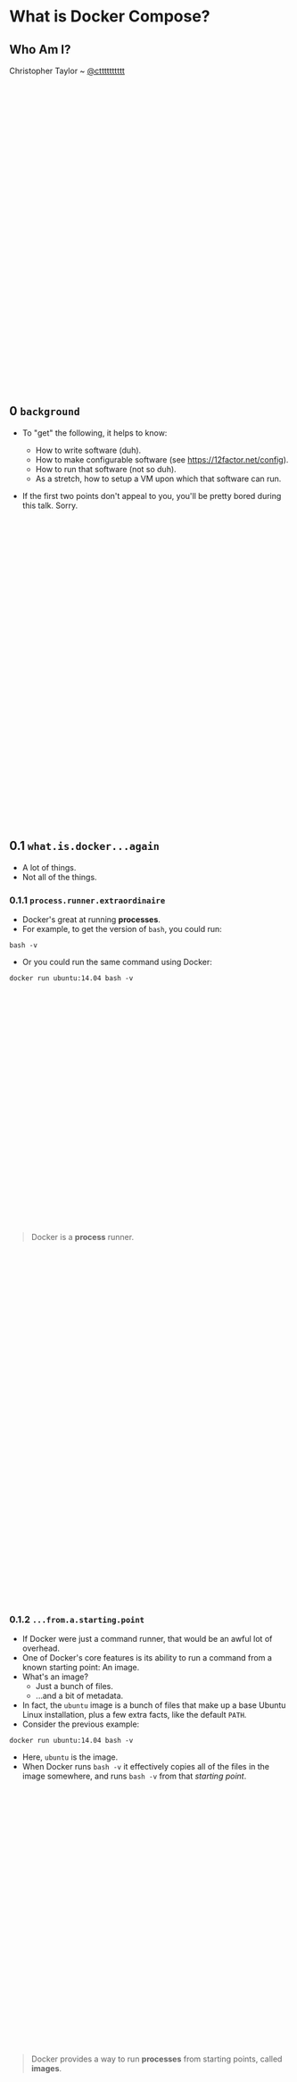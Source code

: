 # What is Docker Compose?

## Who Am I?

Christopher Taylor 
~ [@ctttttttttt](https://twitter.com/ctttttttttt)

```








































```

## 0 `background`

- To "get" the following, it helps to know:
  - How to write software (duh).
  - How to make configurable software (see https://12factor.net/config).
  - How to run that software (not so duh).
  - As a stretch, how to setup a VM upon which that software can run.

- If the first two points don't appeal to you, you'll be pretty bored during this talk.  Sorry.

```








































```
## 0.1 `what.is.docker...again`

- A lot of things.
- Not all of the things.


### 0.1.1 `process.runner.extraordinaire`

- Docker's great at running **processes**.
- For example, to get the version of `bash`, you could run:

```
bash -v
```

- Or you could run the same command using Docker:

```
docker run ubuntu:14.04 bash -v
```
```































```

> Docker is a **process** runner.

```














































```

### 0.1.2 `...from.a.starting.point`

- If Docker were just a command runner, that would be an awful lot of overhead.
- One of Docker's core features is its ability to run a command from a known starting point: An image.
- What's an image?
  - Just a bunch of files.
  - ...and a bit of metadata.
- In fact, the `ubuntu` image is a bunch of files that make up a base Ubuntu Linux installation, plus a few extra facts, like the default `PATH`.
- Consider the previous example:

```
docker run ubuntu:14.04 bash -v
```

- Here, `ubuntu` is the image.
- When Docker runs `bash -v` it effectively copies all of the files in the image somewhere, and runs `bash -v` from that _starting point_.

```


































```
> Docker provides a way to run **processes** from starting points, called **images**.


```













































```

### 0.1.3 `...with.isolation`

- Docker is, at its core, a simplified interface to a bunch of features in Linux, called [Linux Containers](https://linuxcontainers.org), or LXC.
- The part of the LXC infrastructure that we exercised just now is actually quite old and pre-dates the container movement on Linux by at least few decades:
- `chroot` - Allows you to lock a process to a sub-tree of `/`.
- Effectively set `/` for a process and its children.
- Docker employs many other features of LXC to provide isolation of the filesystem, as well as other subsystems:
  - Network sockets
  - Users
  - Groups
  - SE-Linux-style rights
  - Logging
- ...pretty much everything except for the kernel:  There's only one kernel.

```










































```

> Docker provides a way to run **processes** from starting points, called **images** in isolated zones of execution called **containers**.


```













































```

### 0.1.4 `docker.is.fast`

- Above, I mentioned that Docker sets up containers where processes run.
- Specifically, the starting point for a container is a copy of a bunch of files that make up an OS.
- _Copying a bunch of files_ is a slow operation.
- Docker employs a trick in the form of a special filesystem, a **union filesystem** to make this instantaneous.
- A `unionfs` is a bunch of filesystems, layered.

- Consider the complicated diagram below.
  - The process on the right is **bound to** the container.  Anything it does is isolated, including file writes.
  - The isolated filesystem in a Docker container is layered.
  - The bottom layer is a reference to an image.
  - New files are simply written to the topmost layer.
  - Modified files are **copied** to the topmost layer.
  - Modifying a file twice just modifies it again in the top-layer.
  - aka: Copy-on-write.
  - Reads happen by trying the layers from top to bottom.

```
.----------------------.
| container:           |<---------.
|    name: fancy_pansy |          | bound to
|                      |          |
| isolated disk:       |       .--|-------------------------.
|                      |       |                            |
|  .-----------------. |       |  process: /usr/bin/bash    |
|  | new layer   <----<writes>---          ^                |
|  |                 | |       '-----------|----------------'
|  |                 | |                <reads>
|  |            ---------------------------|
|  |    |            | |                   |
|  .----|------------. |                   |
|       |              |                   |
'-------|--------------'                   |
        |                                  |
 <next layer below>                        |
        |                                  |
.-------|--------------.                   |
|  .----|------------. |                   |
|  |    v            | |                   |
|  | image:          | |                <reads>
|  |   ubuntu:14.04  | |                   |
|  |                 | |                   |
|  |            ---------------------------'
|  |  /usr/bin/bash  | |  
|  |  tonnes of files| |  
|  |                 | |  
|  '-----------------' |  
'----------------------'  
```

- Now, let's add another container:  Notice that multiple **isolated filesystems** can point to a single image.


```
.----------------------.
| container:           |<---------.
|    name: fancy_pansy |          | bound to
|                      |          |
| isolated disk:       |       .--|-------------------------.
|                      |       |                            |
|  .-----------------. |       |  process: /usr/bin/bash    |
|  | new layer   <----<writes>---          ^                |
|  |                 | |       '-----------|----------------'
|  |                 | |                <reads>
|  |            ---------------------------|
|  |    |            | |                   |
|  .----|------------. |                   |
|       |              |                   |
'-------|--------------'                   |
        |                                  |
 <next layer below>                        |
        |                                  |
.-------|--------------.                   |
|  .----|------------. |                   |
|  |    v            | |                   |
|  | image:          | |                <reads>
|  |   ubuntu:14.04  | |                   |
|  |                 | |                   |
|  |            ---------------------------'
|  |  /usr/bin/bash  | |  
|  |  tonnes of files| |  
|  |^   ^            | |  
|  '|---|------------' |  
'---|---|--------------'  
    |   |
    |   |
    | <next layer above>
    |   |
    |	| .----------------------.
    |	| | container:           |<---------.
    |	| |  name: footsy_wootsy |          | bound to
    |	| |                      |          |
    |	| | isolated disk:       |       .--|-------------------------.
    |	| |                      |       |                            |
    |	| |  .-----------------. |       |  process: /usr/bin/bash    |
    |	| |  |             <----<writes>---          ^                |
    |	| |  |                 | |       '-----------|----------------'
    |	| |  | new layer       | |                   |
    |	'--------              | |                <reads>
    |	  |  |                 | |                   |
    |	  |  |            ---------------------------|
    |	  |  |                 | |                   |
    |	  |  '-----------------' |                   |
    |	  |                      |                   |
    |	  '----------------------'                   |
    |                                             <reads>
    |                                                |
    '------------------------------------------------'
```

```











































```

> Docker provides a way to run **processes** from starting points, called **images** in isolated zones of execution called **containers**.  Containers each have an isolated filesystem created by merging an image directory and an empty directory using a **union fs**.

```















































```

## 0.1.5 `starting.point.saver`

- Docker will always run commands in an environment that starts from _the given image_.

```
$ docker run ubuntu:14.04 touch /tmp/newfile
$ docker run ubuntu:14.04 ls -l /tmp/newfile
ls: cannot access /tmp/newfile: No such file or directory
```

- To make a new starting point, run `docker commit`:

```
$ docker run ubuntu:14.04 touch /tmp/newfile
$ docker ps -l
CONTAINER ID ...
b929e7eb9bf5 ...
$ docker commit b929
sha256:8993124434b105f661d4700d010bd815ae570665d0306a09dd150aeac90b6f96
$ docker run 8993 ls -l /tmp/newfile
-rw-r--r-- 1 root root 0 Sep 15 01:29 /tmp/newfile
```
```












































```
> Docker provides a way to run **processes** from starting points, called **images** in isolated zones of execution called **containers**.  Containers each have an isolated filesystem created by merging an image directory and an empty directory using a **union fs**.  New images can be created by **committing** containers.

```



































```

## 0.1.6 `starting.point.builder`

- Creating images in this way is slow and tedious.
- Docker provides an image builder, `docker build`.
- `docker build`'s pretty simple:  It reads a file full of directives.
- Outside of a few exceptions, after each directive, the builder will _commit_ a new image and remove the container that led to it.
- When all of the directives are done, you got your final image.

```
# Create a Dockerfile:
cat > Dockerfile <<DOCKERFILE
FROM ubuntu:14.04
RUN touch /tmp/newfile
DOCKERFILE

# Build the Dockerfile:
docker build -t cttttt/result .

# Run a container from your new image:
docker run cttttt/result ls -l /tmp/newfile
```
```


























































```


> Docker provides a way to run **processes** from starting points, called **images** in isolated zones of execution called **containers**.  Containers each have an isolated filesystem created by merging an image directory and an empty directory using a **union fs**.  New images can be created by **committing** containers.  A **docker build** is an automated sequence of container creations and commits that also results in a new image.


```








































```

## 0.1.7 `network.isolation`

- Containers have a full set of free ports to listen on.
- Within a container, only one process can listen on any given port, say `8080`.
- However, a process in another container can simultaneously listen on the same numbered port...they're in different containers.
- This is handy:  For example, we could listen on port `8080` in **every container** if we want to.

```
# Create a Dockerfile:
cat > Dockerfile <<DOCKERFILE
FROM ubuntu:14.04
RUN apt-get update && apt-get install -y netcat
DOCKERFILE

# Build the Dockerfile:
docker build -t cttttt/netcat .

# Run a container from your new image:
docker run -d cttttt/netcat nc -l 8080
docker run -d cttttt/netcat nc -l 8080
```

- To have Docker tunnel traffic from a port on the host to a port in a container, use `-pHOST_PORT:CONTAINER_PORT`.

In one terminal, run:
  
```
docker run -ti -p 30303:8080 cttttt/netcat nc -l 8080
``` 

And in another, run:
  
```
nc localhost 30303
```

```














































```

> Docker provides a way to run **processes** from starting points, called **images** in isolated zones of execution called **containers**.  Containers each have **network and filesystem** isolation.  The isolated filesystem is created by merging an image directory and an empty directory using a **union fs**.  New images can be created by **committing** containers.  A **docker build** is an automated sequence of container creations and commits that also results in a new image.

```




























































```  

## 0.1.8 `isolated.network`

- Above, we set up routing allowing us to connect to a container from the host.
- Container-to-contain communication is also allowed.
- A year ago, this was sort of hacky (unidirectional links), but now you can create *virtual networks*.

To create a network, run `docker network`:

```
docker network create demo
```

Then you can run a server:

```
docker rm -f ncserver
docker run --network=demo --name=server -t cttttt/netcat nc -l 8080
```

...and in another terminal, run a client:

```
docker run --network=demo -ti -p 8080 cttttt/netcat nc server 8080
```

```

























































```

# 0.1.9 `volumes`

- Everything written by processes in a container goes to the top layer.
- Almost everything.
- Volumes are a way to mount another regular filesystem over a part of the container's *unionfs* filesystem.
- Volumes survive container death.
- They're therefore handy to store the persistent data from a database.
- This *regular filesystem* could be any directory on the host or a managed filesystem called a *named volume*.

```



















































```

# 0.1.10 `volumes.from.a.host.dir`

- For example, to mount a directory from the host within a container, use `-v HOST_DIR:CONTAINER_DIR`:

```
$ docker run -v $PWD/vol:/tmp/vol ubuntu:14.04 bash -xc 'ls -l /tmp/vol/newfile; touch /tmp/vol/newfile'
+ ls -l /tmp/vol/newfile
ls: cannot access /tmp/vol/newfile: No such file or directory
+ touch /tmp/vol/newfile
```

- This time, `newfile` from the previous run gets picked up

```
$ docker run -v $PWD/vol:/tmp/vol ubuntu:14.04 bash -xc 'ls -l /tmp/vol/newfile; touch /tmp/vol/newfile'
+ ls -l /tmp/vol/newfile
-rw-r--r-- 1 root root 0 Sep 15 12:07 /tmp/vol/newfile
+ touch /tmp/vol/newfile
```

- Because the volume's on the host, you can treat it like any other directory on the host:

```
$ find vol
vol
vol/newfile
```

```






















































```

# 0.1.11 `named.volumes`

- To create a named volume, just use the `docker volume` command:

```
$ docker volume create --name demo
demo
```

- Then mount it in a container:

```
$ docker run -v demo:/tmp/vol ubuntu:14.04 bash -xc 'ls -l /tmp/vol/newfile; touch /tmp/vol/newfile'
+ ls -l /tmp/vol/newfile
ls: cannot access /tmp/vol/newfile: No such file or directory
+ touch /tmp/vol/newfile
```

- This time, `newfile` from the previous run gets picked up

```
$ docker run -v demo:/tmp/vol ubuntu:14.04 bash -xc 'ls -l /tmp/vol/newfile; touch /tmp/vol/newfile'
+ ls -l /tmp/vol/newfile
-rw-r--r-- 1 root root 0 Sep 15 12:10 /tmp/vol/newfile
+ touch /tmp/vol/newfile
```

- Now, inspecting the container is a bit harder:  It involves running a container.

```
$ docker run -v demo:/tmp/vol ubuntu:14.04 ls -l /tmp/vol/newfile
-rw-r--r-- 1 root root 0 Sep 15 12:10 /tmp/vol/newfile
```

```
























































```

# 0.1.12 `backing.up.volumes`

- Backing up a volume is pretty straightforward.

- You got two options:

  - Back up the actual filesystem.

  - Use the the application that created the volume data to dump its data.

- Here's how the first option works:

```
# Create a tarball in the container, and save it outside.
$ docker run -v demo:/tmp/vol ubuntu:14.04 tar -C /tmp/vol -c . > backup.tar

# Inspect the new backup.
$ tar -tf backup.tar
./
./newfile
```

- The second option is application specific, but, for example, you could do a live backup of an SQL DB by doing an `sql dump` and saving the output on the host.

```




































```


> Docker provides a way to run **processes** from starting points, called **images** in isolated zones of execution called **containers**.  Containers each have **network and filesystem** isolation.  The isolated filesystem is created by merging an image directory and an empty directory using a **union fs**.  New images can be created by **committing** containers.  A **docker build** is an automated sequence of container creations and commits that also results in a new image.  By default, all writes go to the top layer of the union filesystem, but subtrees can be exempted by mounting a **volume** over a directory.  The backing storage for a volume can be **managed by docker** or an arbitrary directory on the host.


```






























































```


# 0.1.13 `summary`

> * Docker provides a way to run **processes** from starting points, called **images** in isolated zones of execution called **containers**.  
> * Containers each have **network and filesystem** isolation.  
> * The isolated filesystem is created by merging an image directory and an empty directory using a **union fs**.  
> * New images can be created by **committing** containers.  
> * A **docker build** is an automated sequence of container creations and commits that also results in a new image.  
> * Docker also allows the creation of **virtual networks**.  Containers bound to a virtual network each have a hostname corresponding to the container name and can communicate freely.
> * By default, all writes go to the top layer of the union filesystem. 
> * Subtrees of the filesystem can be exempted from the above default by mounting a **volume** over any contained directory.  
> * The backing storage for a volume can be **managed by docker** or an arbitrary directory on the host.

```










































```

## 1 `simple.apps`

Let's take a diversion from all this Docker stuff.

> _Chris: Change branches to "simple.apps"_

- Let's have a look at these three simple apps:
  - **Tweet API**, an app that produces data: `/api/tweet`.
  - **Tweet UI**, an app that consumes that data and renders it as a beautiful webpage: `/tweet.html`.
  - **Tweet Text UI** An app that consumes that data and renders it as plain text `/tweet.txt`.

```





















































```

## 2.1 `running.the.api`

To configure the Tweet API:

- Install `node` and `npm` ... somehow.
- Create [a new Twitter app](https://apps.twitter.com/).
- From the app dashboard, click on the _Keys and Access Tokens_ tab and click on the button to _Generate Access Tokens_.
- Run the following commands, taking the values from the app dashboard:

```
export CONSUMER_KEY=...
export CONSUMER_SECRET=...
export TOKEN=...
export TOKEN_SECRET=...
export PORT=8080
```

To run it:

```
cd tweet-api
npm install
node .
```

To try it out:

```
curl http://localhost:8080/api/tweet | json_pp
```

```
















































```

## 2.2 `running.the.tweet.text.ui`

To configure the tweet text UI, **in a new terminal**, run:

```
export TWEET_API_URL=http://localhost:8080/api/tweet
export PORT=8081
```

To run it:

```
cd tweet-text-ui
npm install
node .
```

To try it out:

```
curl http://localhost:8081/tweet.txt
```

```












































```

## 2.3 `running.the.tweet.ui`

To configure, and run the tweet UI, **in yet another new terminal**, run:

```
export TWEET_API_URL=http://localhost:8080/api/tweet
export PORT=8082
cd tweet-ui
npm install
node .
```

To test, browse to http://localhost:8082/tweet.html.

Cool, eh?

```

































```

## 3 `run.them.in.docker`

> _Chris: Change branches to "use.docker"_

- Running the apps above was a bit of a task.  It required:
  - Reserving ports.
  - Multiple windows.
  - Setting environment variables here (API url) based on values there (port number of the API).
- But we have Docker.

> _Chris: Show folks those new Dockerfiles_

> _Chris: Show folks the `run` script_

This script is difficult to maintain:  It mixes data and code.

```








































```

## 4 `describe.the.topology`

> _Chris: Change branches to "describe.the.topology"_

- Remember that script, `run`?
- It describes a topology, but with code.
- Let's pull the data out.

See `docker-compose.yml`.

- What if there was a way to harness the information in this file to perform the actions from `run`?

```











































```

## 5 `docker.compose`

- With `docker-compose`, this data file is all you need.
- To build images:

```
docker-compose build
```

- To start all of the services:

```
docker-compose up
``` 

- To start services in the background:

```
docker-compose up -d
```

```























































```


## 6 `add.a.load.balancer`

> _Chris: Checkout "add.a.load.balancer"_

- Notes:
  - New container, `nginx`.
  - See the `nginx.conf`:  Notice domain names.

```




















































```
## 7 `thats.really.it`

- That's really all there is to it.
- `docker-compose` makes it a little easier to describe a topology.
- Armed with this data, `docker-compose` does all the work!




```



















































```

## 8 `well.dbs`

> _Chris: Check out _well.dbs_

- This part of the talk isn't fully fleshed out, but take a peek at the `docker-compose.yml` file.
- Notice a new service, `db`.
- Notice a new volume, `db_data`.
- Notice that the volume is mounted where the DB stores data, `/usr/local/var/lib/couchdb`.
- Now, I didn't have time to incorporate this into our little demo app, but:
  - This is a functional couchdb instance:

```
# Add a db
curl -XPUT http://localhost:5984/new_db

# Add a document
curl -XPUT http://localhost:5984/new_db/doc1 -d '{ "foo": "bar" }'

# Fetch the document
curl http://localhost:5984/new_db/doc1

# And the data remains across a full shutdown and restart

```




```



























































```

## 9 `tbd?`

- Incorportate the db/a cache, and make the app stateless.
- Scaling up services; a few problems.
- Service discovery: `consul`.
- Nginx hacks to force DNS lookups.
- Scaling up services...is super cool.





vim:expandtab:shiftwidth=2:softtabstop=2
